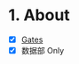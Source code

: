 # 1. About

- [x] [Gates](https://www.gates.com/gb/en/power-transmission/power-transmission-kits/timing-belt-component-kits.html)
- [x] 数据部 Only
